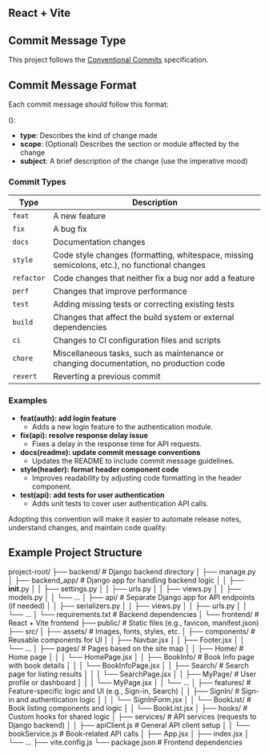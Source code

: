 ## React + Vite

## Commit Message Type
This project follows the [Conventional Commits](https://gist.github.com/qoomon/5dfcdf8eec66a051ecd85625518cfd13) specification.

## Commit Message Format
Each commit message should follow this format:

<type>(<scope>): <subject>

- **type**: Describes the kind of change made
- **scope**: (Optional) Describes the section or module affected by the change
- **subject**: A brief description of the change (use the imperative mood)

### Commit Types
| Type     | Description                                                                                   |
|----------|-----------------------------------------------------------------------------------------------|
| `feat`   | A new feature                                                                                 |
| `fix`    | A bug fix                                                                                     |
| `docs`   | Documentation changes                                                                         |
| `style`  | Code style changes (formatting, whitespace, missing semicolons, etc.), no functional changes |
| `refactor` | Code changes that neither fix a bug nor add a feature                                      |
| `perf`   | Changes that improve performance                                                              |
| `test`   | Adding missing tests or correcting existing tests                                             |
| `build`  | Changes that affect the build system or external dependencies                                 |
| `ci`     | Changes to CI configuration files and scripts                                                 |
| `chore`  | Miscellaneous tasks, such as maintenance or changing documentation, no production code       |
| `revert` | Reverting a previous commit                                                                  |

### Examples
- **feat(auth): add login feature**
  - Adds a new login feature to the authentication module.
- **fix(api): resolve response delay issue**
  - Fixes a delay in the response time for API requests.
- **docs(readme): update commit message conventions**
  - Updates the README to include commit message guidelines.
- **style(header): format header component code**
  - Improves readability by adjusting code formatting in the header component.
- **test(api): add tests for user authentication**
  - Adds unit tests to cover user authentication API calls.

Adopting this convention will make it easier to automate release notes, understand changes, and maintain code quality.

## Example Project Structure
project-root/
├── backend/               # Django backend directory
│   ├── manage.py
│   ├── backend_app/       # Django app for handling backend logic
│   │   ├── __init__.py
│   │   ├── settings.py
│   │   ├── urls.py
│   │   ├── views.py
│   │   ├── models.py
│   │   └── ...
│   ├── api/               # Separate Django app for API endpoints (if needed)
│   │   ├── serializers.py
│   │   ├── views.py
│   │   ├── urls.py
│   │   └── ...
│   └── requirements.txt   # Backend dependencies
│
└── frontend/              # React + Vite frontend
    ├── public/            # Static files (e.g., favicon, manifest.json)
    ├── src/
    │   ├── assets/        # Images, fonts, styles, etc.
    │   ├── components/    # Reusable components for UI
    │   │   ├── Navbar.jsx
    │   │   ├── Footer.jsx
    │   │   └── ...
    │   ├── pages/         # Pages based on the site map
    │   │   ├── Home/      # Home page
    │   │   │   └── HomePage.jsx
    │   │   ├── BookInfo/  # Book Info page with book details
    │   │   │   └── BookInfoPage.jsx
    │   │   ├── Search/    # Search page for listing results
    │   │   │   └── SearchPage.jsx
    │   │   ├── MyPage/    # User profile or dashboard
    │   │   │   └── MyPage.jsx
    │   │   └── ...
    │   ├── features/      # Feature-specific logic and UI (e.g., Sign-in, Search)
    │   │   ├── SignIn/    # Sign-in and authentication logic
    │   │   │   └── SignInForm.jsx
    │   │   └── BookList/  # Book listing components and logic
    │   │       └── BookList.jsx
    │   ├── hooks/         # Custom hooks for shared logic
    │   ├── services/      # API services (requests to Django backend)
    │   │   ├── apiClient.js  # General API client setup
    │   │   └── bookService.js # Book-related API calls
    │   ├── App.jsx
    │   ├── index.jsx
    │   └── ...
    ├── vite.config.js
    └── package.json       # Frontend dependencies